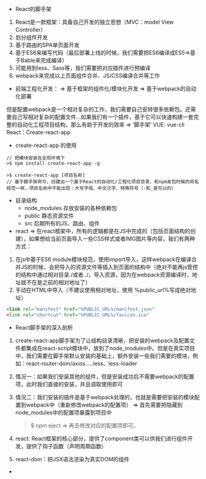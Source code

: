 - React的脚手架

1. React是一款框架：具备自己开发的独立思想（MVC：model View Controller）
2. 划分组件开发
3. 基于路由的SPA单页面开发
4. 基于ES6来编写代码（最后部署上线的时候，我们需要把ES6编译成ES5=>基于Bable来完成编译）
5. 可能用到less、Sass等，我们需要把对应插件进行预编译
6. webpack来完成以上页面组件合并、JS/CSS编译合并等工作
- 前端工程化开发：
    => 基于框架的组件化/模块化开发
    => 基于webpack的自动化部署

但是配置webpack是一个相对复杂的工作，我们需要自己安转很多依赖包。还需要自己写相对复杂的配置文件...如果我们有一个插件，基于它可以快速构建一套完整的自动化工程项目结构，那么有助于开发的效率 => ‘脚手架’
    VUE: vue-cli
    React：Create-react-app
- create-react-app 的使用
```javascrip
// 把模块安装在全局环境下
>$ npm install create-react-app -g

>$ create-react-app [项目名称]
// 基于脚手架命令，创建出一个基于React的自动化/工程化项目目录，和npm发包时候的命名规范一样，项目名称中不能出现：大写字母、中文汉字、特殊符号（-和_是可以的）
```
- 目录结构
    + node_modules  存放安装的各种依赖包
    + public    静态资源文件
    + src   后期所有的JS、路由、组件
- react
   => 在react框架中，所有的逻辑都是在JS中完成的（包括页面结构的创建），如果想给当前页面导入一些CSS样式或者IMG图片等内容，我们有两种方式：
1. 在js中基于ES6 module模块规范，使用import导入，这样webpack在编译合并JS的时候，会把导入的资源文件等插入到页面的结构中（绝对不能再js管控的结构中通过相对目录./或者../，导入资源，因为在webpack资源编译时，地址就不在是之前的相对地址了）
2. 手动在HTML中导入（不建议使用相对地址，使用 %public_url%写成绝对地址）
```html
<link rel="manifest" href="%PUBLIC_URL%/manifest.json"
<link rel="shortcut" href="%PUBLIC_URL%/favicon.ico"
```
- React脚手架的深入剖析
1. create-react-app脚手架为了让结构目录清晰，把安装的webpack及配置文件都集成在react-script模块中，放到了node_modules中。但是在真实项目中，我们需要在脚手架默认安装的基础上，额外安装一些我们需要的模块，例如：react-router-dom/axios ....less、less-loader
2. 情况一：如果我们安装其他的组件，但是安装成功后不需要webpack的配置项，此时我们直接的安装，并且调取使用即可
3. 情况二：我们安装的插件是基于webpack处理的，也就是需要把安装的模块配置到webpack中（重新修改webpack的配置项）
    => 首先需要把隐藏到node_modules中的配置项暴露到项目中
    > $ npm eject
    > => 再去修改对应的配置项即可。

4. react: React框架的核心部分，提供了component类可以供我们进行组件开发，提供了钩子函数（声明周期函数）
5. react-dom：把JSX语法渲染为真实DOM的组件

- <link rel="manifest" href="%PUBLIC_URL%/manifest.json"
  
  <link rel="shortcut" href="%PUBLIC_URL%/favicon.ico"